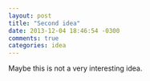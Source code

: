 ```yaml
---
layout: post
title: "Second idea"
date: 2013-12-04 18:46:54 -0300
comments: true
categories: idea
---
```

Maybe this is not a very interesting idea.